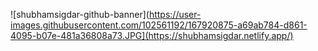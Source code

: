 ![shubhamsigdar-github-banner](https://user-images.githubusercontent.com/102561192/167920875-a69ab784-d861-4095-b07e-481a36808a73.JPG](https://shubhamsigdar.netlify.app/)


